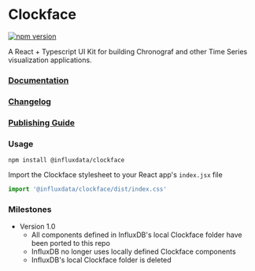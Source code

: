 # Clockface

[![npm version](https://badge.fury.io/js/%40influxdata%2Fclockface.svg)](https://badge.fury.io/js/%40influxdata%2Fclockface)

A React + Typescript UI Kit for building Chronograf and other Time Series visualization applications.

### [Documentation](https://influxdata.github.io/clockface)

### [Changelog](https://github.com/influxdata/clockface/blob/master/CHANGELOG.md)

### [Publishing Guide](https://github.com/influxdata/clockface/blob/master/PUBLISHING.md)

### Usage

```
npm install @influxdata/clockface
```
Import the Clockface stylesheet to your React app's `index.jsx` file
```jsx
import '@influxdata/clockface/dist/index.css'
```

### Milestones

- Version 1.0
  - All components defined in InfluxDB's local Clockface folder have been ported to this repo
  - InfluxDB no longer uses locally defined Clockface components
  - InfluxDB's local Clockface folder is deleted

